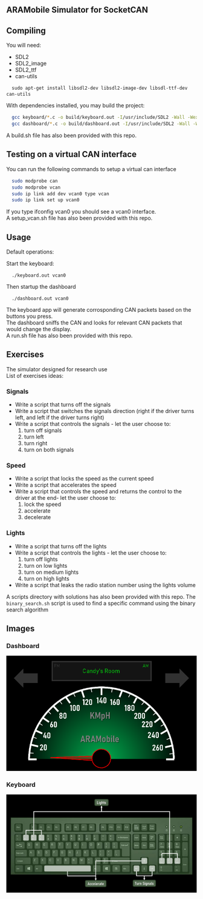 ARAMobile Simulator for SocketCAN
------------------------------------------

Compiling
---------
You will need:
* SDL2
* SDL2_image
* SDL2_ttf
* can-utils

```
  sudo apt-get install libsdl2-dev libsdl2-image-dev libsdl-ttf-dev can-utils  
```

With dependencies installed, you may build the project:

```bash
  gcc keyboard/*.c -o build/keyboard.out -I/usr/include/SDL2 -Wall -Wextra -lSDL2 -lSDL2_image -lSDL2_ttf
  gcc dashboard/*.c -o build/dashboard.out -I/usr/include/SDL2 -Wall -Wextra -lSDL2 -lSDL2_image -lSDL2_ttf
```

A build.sh file has also been provided with this repo.

Testing on a virtual CAN interface
----------------------------------
You can run the following commands to setup a virtual can interface

```bash
  sudo modprobe can
  sudo modprobe vcan
  sudo ip link add dev vcan0 type vcan
  sudo ip link set up vcan0
```

If you type ifconfig vcan0 you should see a vcan0 interface.  
A setup_vcan.sh file has also been provided with this repo.

Usage
-----
Default operations:

Start the keyboard:

```
  ./keyboard.out vcan0
```

Then startup the dashboard

```
  ./dashboard.out vcan0
```

The keyboard app will generate corrosponding CAN packets based on the buttons you press.  
The dashboard sniffs the CAN and looks for relevant CAN packets that would change the display.  
A run.sh file has also been provided with this repo.

Exercises
---------
The simulator designed for research use  
List of exercises ideas:

### Signals
- Write a script that turns off the signals
- Write a script that switches the signals direction (right if the driver turns left, and left if the driver turns right)
- Write a script that controls the signals - let the user choose to:
  1. turn off signals
  2. turn left
  3. turn right
  4. turn on both signals

### Speed
- Write a script that locks the speed as the current speed
- Write a script that accelerates the speed
- Write a script that controls the speed and returns the control to the driver at the end- let the user choose to: 
  1. lock the speed
  2. accelerate
  3. decelerate

### Lights
  - Write a script that turns off the lights
  - Write a script that controls the lights - let the user choose to:
    1. turn off lights
    2. turn on low lights
    3. turn on medium lights
    4. turn on high lights
  - Write a script that leaks the radio station number using the lights volume

A scripts directory with solutions has also been provided with this repo.
The ```binary_search.sh``` script is used to find a specific command using the binary search algorithm

Images
------

### Dashboard

![](./data/dashboard_tutorial.png)

### Keyboard

![](./data/keyboard_tutorial.png)